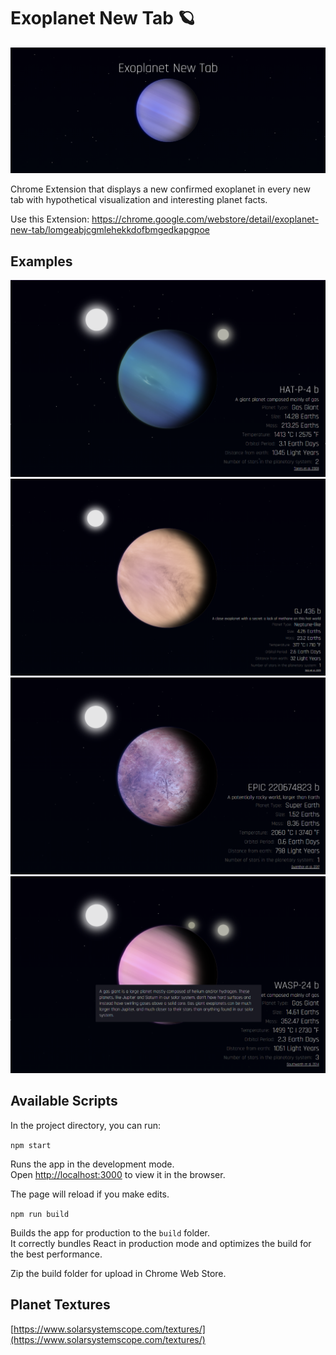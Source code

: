 # Exoplanet New Tab 🪐
![Banner](https://github.com/maidi29/exoplanet-new-tab/blob/main/sources%20for%20webstore%20entry/1400x560.png?raw=true)

Chrome Extension that displays a new confirmed exoplanet in every new tab with hypothetical visualization and interesting planet facts.

Use this Extension: https://chrome.google.com/webstore/detail/exoplanet-new-tab/lomgeabjcgmlehekkdofbmgedkapgpoe

## Examples
![Example 1](https://github.com/maidi29/exoplanet-new-tab/blob/main/sources%20for%20webstore%20entry/screenshot.png?raw=true)
![Example 2](https://github.com/maidi29/exoplanet-new-tab/blob/main/sources%20for%20webstore%20entry/screenshot-2.png?raw=true)
![Example 3](https://github.com/maidi29/exoplanet-new-tab/blob/main/sources%20for%20webstore%20entry/screenshot-3.png?raw=true)
![Example 4](https://github.com/maidi29/exoplanet-new-tab/blob/main/sources%20for%20webstore%20entry/screenshot-4.png?raw=true)

## Available Scripts

In the project directory, you can run:

`npm start`

Runs the app in the development mode.\
Open [http://localhost:3000](http://localhost:3000) to view it in the browser.

The page will reload if you make edits.

`npm run build`

Builds the app for production to the `build` folder.\
It correctly bundles React in production mode and optimizes the build for the best performance.

Zip the build folder for upload in Chrome Web Store.

## Planet Textures

[https://www.solarsystemscope.com/textures/](https://www.solarsystemscope.com/textures/)
